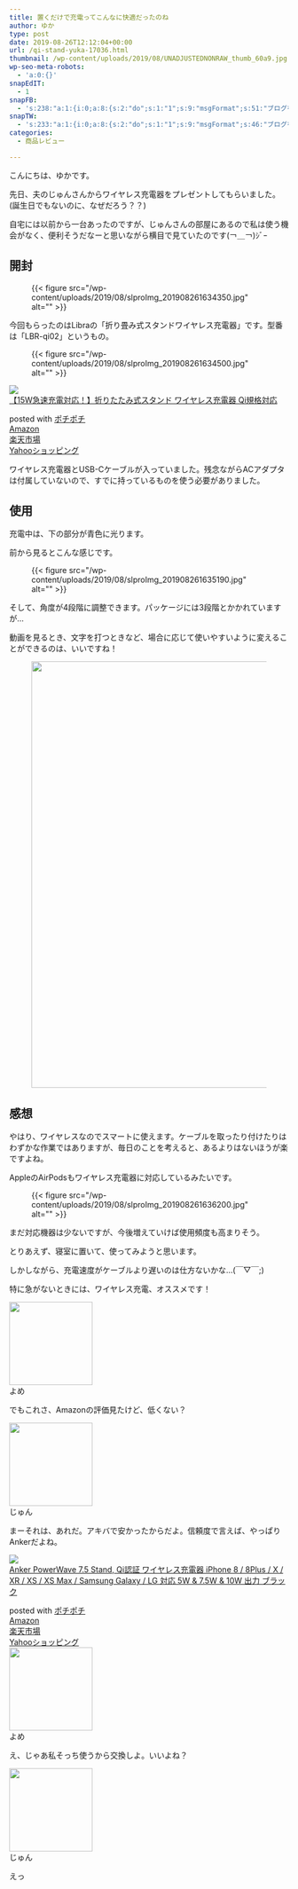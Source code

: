 ```yaml
---
title: 置くだけで充電ってこんなに快適だったのね
author: ゆか
type: post
date: 2019-08-26T12:12:04+00:00
url: /qi-stand-yuka-17036.html
thumbnail: /wp-content/uploads/2019/08/UNADJUSTEDNONRAW_thumb_60a9.jpg
wp-seo-meta-robots:
  - 'a:0:{}'
snapEdIT:
  - 1
snapFB:
  - 's:238:"a:1:{i:0;a:8:{s:2:"do";s:1:"1";s:9:"msgFormat";s:51:"ブログを更新しました！%TITLE% %SITENAME%";s:8:"postType";s:1:"A";s:9:"isAutoImg";s:1:"A";s:8:"imgToUse";s:0:"";s:9:"isAutoURL";s:1:"A";s:8:"urlToUse";s:0:"";s:4:"doFB";i:0;}}";'
snapTW:
  - 's:233:"a:1:{i:0;a:8:{s:2:"do";s:1:"1";s:9:"msgFormat";s:46:"ブログを更新しました: %TITLE%  %URL%";s:8:"attchImg";s:1:"1";s:9:"isAutoImg";s:1:"A";s:8:"imgToUse";s:0:"";s:9:"isAutoURL";s:1:"A";s:8:"urlToUse";s:0:"";s:4:"doTW";i:0;}}";'
categories:
  - 商品レビュー

---
```

こんにちは、ゆかです。

先日、夫のじゅんさんからワイヤレス充電器をプレゼントしてもらいました。(誕生日でもないのに、なぜだろう？？)

自宅には以前から一台あったのですが、じゅんさんの部屋にあるので私は使う機会がなく、便利そうだなーと思いながら横目で見ていたのです(￢＿￢)ｼﾞｰ

<!--more-->

## 開封
<figure class="wp-block-image">

{{< figure src="/wp-content/uploads/2019/08/slproImg_201908261634350.jpg" alt="" >}} </figure> 

今回もらったのはLibraの「折り畳み式スタンドワイヤレス充電器」です。型番は「LBR-qi02」というもの。
<figure class="wp-block-image">

{{< figure src="/wp-content/uploads/2019/08/slproImg_201908261634500.jpg" alt="" >}} </figure> 

<div class="cstmreba">
  <div class="kaerebalink-box">
    <div class="kaerebalink-image">
      <a href="https://www.amazon.co.jp/Libra-%E3%80%9015W%E6%80%A5%E9%80%9F%E5%85%85%E9%9B%BB%E5%AF%BE%E5%BF%9C%EF%BC%81%E3%80%91%E6%8A%98%E3%82%8A%E3%81%9F%E3%81%9F%E3%81%BF%E5%BC%8F%E3%82%B9%E3%82%BF%E3%83%B3%E3%83%89-%E3%83%AF%E3%82%A4%E3%83%A4%E3%83%AC%E3%82%B9%E5%85%85%E9%9B%BB%E5%99%A8-Qi%E8%A6%8F%E6%A0%BC%E5%AF%BE%E5%BF%9C/dp/B07MQD7GMR?SubscriptionId=AKIAIGGQ4QGQY6L2RH4A&#038;tag=jun3010me-22&#038;linkCode=xm2&#038;camp=2025&#038;creative=165953&#038;creativeASIN=B07MQD7GMR" target="_blank"  rel="noopener noreferrer"><img decoding="async" src="https://images-fe.ssl-images-amazon.com/images/I/41Zj85mkoUL._SL160_.jpg" style="border: none;" /></a>
    </div>
    <div class="kaerebalink-info">
      <div class="kaerebalink-name">
        <a href="https://www.amazon.co.jp/Libra-%E3%80%9015W%E6%80%A5%E9%80%9F%E5%85%85%E9%9B%BB%E5%AF%BE%E5%BF%9C%EF%BC%81%E3%80%91%E6%8A%98%E3%82%8A%E3%81%9F%E3%81%9F%E3%81%BF%E5%BC%8F%E3%82%B9%E3%82%BF%E3%83%B3%E3%83%89-%E3%83%AF%E3%82%A4%E3%83%A4%E3%83%AC%E3%82%B9%E5%85%85%E9%9B%BB%E5%99%A8-Qi%E8%A6%8F%E6%A0%BC%E5%AF%BE%E5%BF%9C/dp/B07MQD7GMR?SubscriptionId=AKIAIGGQ4QGQY6L2RH4A&#038;tag=jun3010me-22&#038;linkCode=xm2&#038;camp=2025&#038;creative=165953&#038;creativeASIN=B07MQD7GMR" target="_blank"  rel="noopener noreferrer">【15W急速充電対応！】折りたたみ式スタンド ワイヤレス充電器 Qi規格対応</a></p>
        <div class="kaerebalink-powered-date">
          posted with <a href="http://jun3010.me/" rel="nofollow noopener noreferrer" target="_blank">ポチポチ</a>
        </div>
      </div>
      <div class="kaerebalink-link1">
        <div class="shoplinkamazon">
          <a href="https://www.amazon.co.jp/gp/search?keywords=LBR-qi02&#038;tag=jun3010me-22" target="_blank"  rel="noopener noreferrer">Amazon</a>
        </div>
        <div class="shoplinkrakuten">
          <a href="https://hb.afl.rakuten.co.jp/hgc/10ef1d94.c90f9829.10ef1d95.53606a39/?pc=https%3A%2F%2Fsearch.rakuten.co.jp%2Fsearch%2Fmall%2FLBR-qi02%2F-%2Ff.1-p.1-s.1-sf.0-st.A-v.2%3Fx%3D0%26scid%3Daf_ich_link_urltxt%26m%3Dhttp%3A%2F%2Fm.rakuten.co.jp%2F" target="_blank"  rel="noopener noreferrer">楽天市場</a>
        </div>
        <div class="shoplinkyahoo">
          <a href="https://ck.jp.ap.valuecommerce.com/servlet/referral?sid=3040825&#038;pid=884909937&#038;vc_url=http%3A%2F%2Fsearch.shopping.yahoo.co.jp%2Fsearch%3Fp%3DLBR-qi02;vcptn=kaereba" target="_blank"  rel="noopener noreferrer">Yahooショッピング<img decoding="async" loading="lazy" src="//ad.jp.ap.valuecommerce.com/servlet/gifbanner?sid=3040825&#038;pid=884909937" height="1" width="1" border="0" /></a>
        </div>
      </div>
    </div>
    <div class="booklink-footer">
    </div>
  </div>
</div>

ワイヤレス充電器とUSB-Cケーブルが入っていました。残念ながらACアダプタは付属していないので、すでに持っているものを使う必要がありました。

## 使用

充電中は、下の部分が青色に光ります。

前から見るとこんな感じです。
<figure class="wp-block-image">

{{< figure src="/wp-content/uploads/2019/08/slproImg_201908261635190.jpg" alt="" >}} </figure> 

そして、角度が4段階に調整できます。パッケージには3段階とかかれていますが…

動画を見るとき、文字を打つときなど、場合に応じて使いやすいように変えることができるのは、いいですね！
<figure class="wp-block-image">

<img decoding="async" loading="lazy" width="1024" height="769" src="/wp-content/uploads/2019/08/UNADJUSTEDNONRAW_thumb_60a9-1024x769.jpg" alt="" class="wp-image-17039"  sizes="(max-width: 1024px) 100vw, 1024px" /> </figure> 

## 感想

やはり、ワイヤレスなのでスマートに使えます。ケーブルを取ったり付けたりはわずかな作業ではありますが、毎日のことを考えると、あるよりはないほうが楽ですよね。

AppleのAirPodsもワイヤレス充電器に対応しているみたいです。
<figure class="wp-block-image">

{{< figure src="/wp-content/uploads/2019/08/slproImg_201908261636200.jpg" alt="" >}} </figure> 

まだ対応機器は少ないですが、今後増えていけば使用頻度も高まりそう。

とりあえず、寝室に置いて、使ってみようと思います。

しかしながら、充電速度がケーブルより遅いのは仕方ないかな…(￣▽￣;)

特に急がないときには、ワイヤレス充電、オススメです！

<div class="wp-block-snow-monkey-blocks-balloon smb-balloon smb-balloon--reverse">
  <div class="smb-balloon__person">
    <div class="smb-balloon__figure">
      <img decoding="async" loading="lazy" width="150" height="150" src="/wp-content/uploads/2019/01/yomes-150x150.jpg" alt="" class="wp-image-15657"  sizes="(max-width: 150px) 100vw, 150px" />
    </div>
    <div class="smb-balloon__name">
      よめ
    </div>
  </div>
  <div class="smb-balloon__body">
    <p>
      でもこれさ、Amazonの評価見たけど、低くない？
    </p>
  </div>
</div>

<div class="wp-block-snow-monkey-blocks-balloon smb-balloon">
  <div class="smb-balloon__person">
    <div class="smb-balloon__figure">
      <img decoding="async" loading="lazy" width="150" height="150" src="/wp-content/uploads/2019/01/c35455f2d5dae032326553534e9f7d24-150x150.jpeg" alt="" class="wp-image-15655"  sizes="(max-width: 150px) 100vw, 150px" />
    </div>
    <div class="smb-balloon__name">
      じゅん
    </div>
  </div>
  <div class="smb-balloon__body">
    <p>
      まーそれは、あれだ。アキバで安かったからだよ。信頼度で言えば、やっぱりAnkerだよね。
    </p>
  </div>
</div>

<div class="cstmreba">
  <div class="kaerebalink-box">
    <div class="kaerebalink-image">
      <a href="https://www.amazon.co.jp/Anker-PowerWave-%E3%83%AF%E3%82%A4%E3%83%A4%E3%83%AC%E3%82%B9%E5%85%85%E9%9B%BB%E5%99%A8-iPhone-Samsung/dp/B07DJC28GS?psc=1&#038;SubscriptionId=AKIAIGGQ4QGQY6L2RH4A&#038;tag=jun3010me-22&#038;linkCode=xm2&#038;camp=2025&#038;creative=165953&#038;creativeASIN=B07DJC28GS" target="_blank"  rel="noopener noreferrer"><img decoding="async" src="https://images-fe.ssl-images-amazon.com/images/I/31APBV3mIpL._SL160_.jpg" style="border: none;" /></a>
    </div>
    <div class="kaerebalink-info">
      <div class="kaerebalink-name">
        <a href="https://www.amazon.co.jp/Anker-PowerWave-%E3%83%AF%E3%82%A4%E3%83%A4%E3%83%AC%E3%82%B9%E5%85%85%E9%9B%BB%E5%99%A8-iPhone-Samsung/dp/B07DJC28GS?psc=1&#038;SubscriptionId=AKIAIGGQ4QGQY6L2RH4A&#038;tag=jun3010me-22&#038;linkCode=xm2&#038;camp=2025&#038;creative=165953&#038;creativeASIN=B07DJC28GS" target="_blank"  rel="noopener noreferrer">Anker PowerWave 7.5 Stand, Qi認証 ワイヤレス充電器 iPhone 8 / 8Plus / X / XR / XS / XS Max / Samsung Galaxy / LG 対応 5W & 7.5W & 10W 出力 ブラック</a></p>
        <div class="kaerebalink-powered-date">
          posted with <a href="http://jun3010.me/" rel="nofollow noopener noreferrer" target="_blank">ポチポチ</a>
        </div>
      </div>
      <div class="kaerebalink-link1">
        <div class="shoplinkamazon">
          <a href="https://www.amazon.co.jp/gp/search?keywords=Anker PowerWave 7.5 Stand&#038;tag=jun3010me-22" target="_blank"  rel="noopener noreferrer">Amazon</a>
        </div>
        <div class="shoplinkrakuten">
          <a href="https://hb.afl.rakuten.co.jp/hgc/10ef1d94.c90f9829.10ef1d95.53606a39/?pc=https%3A%2F%2Fsearch.rakuten.co.jp%2Fsearch%2Fmall%2FAnker PowerWave 7.5 Stand%2F-%2Ff.1-p.1-s.1-sf.0-st.A-v.2%3Fx%3D0%26scid%3Daf_ich_link_urltxt%26m%3Dhttp%3A%2F%2Fm.rakuten.co.jp%2F" target="_blank"  rel="noopener noreferrer">楽天市場</a>
        </div>
        <div class="shoplinkyahoo">
          <a href="https://ck.jp.ap.valuecommerce.com/servlet/referral?sid=3040825&#038;pid=884909937&#038;vc_url=http%3A%2F%2Fsearch.shopping.yahoo.co.jp%2Fsearch%3Fp%3DAnker PowerWave 7.5 Stand;vcptn=kaereba" target="_blank"  rel="noopener noreferrer">Yahooショッピング<img decoding="async" loading="lazy" src="//ad.jp.ap.valuecommerce.com/servlet/gifbanner?sid=3040825&#038;pid=884909937" height="1" width="1" border="0" /></a>
        </div>
      </div>
    </div>
    <div class="booklink-footer">
    </div>
  </div>
</div>



<div class="wp-block-snow-monkey-blocks-balloon smb-balloon smb-balloon--reverse">
  <div class="smb-balloon__person">
    <div class="smb-balloon__figure">
      <img decoding="async" loading="lazy" width="150" height="150" src="/wp-content/uploads/2019/01/yomes-150x150.jpg" alt="" class="wp-image-15657"  sizes="(max-width: 150px) 100vw, 150px" />
    </div>
    <div class="smb-balloon__name">
      よめ
    </div>
  </div>
  <div class="smb-balloon__body">
    <p>
      え、じゃあ私そっち使うから交換しよ。いいよね？
    </p>
  </div>
</div>

<div class="wp-block-snow-monkey-blocks-balloon smb-balloon">
  <div class="smb-balloon__person">
    <div class="smb-balloon__figure">
      <img decoding="async" loading="lazy" width="150" height="150" src="/wp-content/uploads/2019/01/c35455f2d5dae032326553534e9f7d24-150x150.jpeg" alt="" class="wp-image-15655"  sizes="(max-width: 150px) 100vw, 150px" />
    </div>
    <div class="smb-balloon__name">
      じゅん
    </div>
  </div>
  <div class="smb-balloon__body">
    <p>
      えっ
    </p>
  </div>
</div>